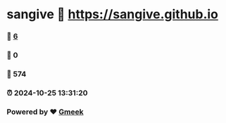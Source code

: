 # sangive :link: https://sangive.github.io 
### :page_facing_up: [6](https://sangive.github.io/tag.html) 
### :speech_balloon: 0 
### :hibiscus: 574 
### :alarm_clock: 2024-10-25 13:31:20 
### Powered by :heart: [Gmeek](https://github.com/Meekdai/Gmeek)
